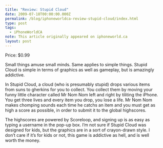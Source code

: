 ```yaml
---
title: "Review: Stupid Cloud"
date: 2009-07-18T00:00:00.000Z
permalink: /blog/iphoneworldca-review-stupid-cloud/index.html
type: post
tags:
  - iPhoneWorldCA
note: This article originally appeared on iphoneworld.ca
layout: post
---
```


Price: $0.99

Small things amuse small minds. Same applies to simple things. Stupid Cloud is simple in terms of graphics as well as gameplay, but is amazingly addictive.

In Stupid Cloud, a cloud (who is presumably stupid) drops various items from suns to gherkins for you to collect. You collect them by moving your funny little character called Mr Nom Nom left and right by tiliting the iPhone. You get three lives and every item you drop, you lose a life. Mr Nom Nom makes chomping sounds each time he catchs an item and you must get as high a score as possible, in order to submit it to the global highscores.

The highscores are powered by Scoreloop, and signing up is as easy as typing a username in the pop-up box. I’m not sure if Stupid Cloud was designed for kids, but the graphics are in a sort of crayon-drawn style. I don’t care if it’s for kids or not, this game is addictive as hell, and is well worth the money.